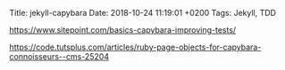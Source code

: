 Title:  jekyll-capybara
Date:   2018-10-24 11:19:01 +0200
Tags: Jekyll, TDD


<https://www.sitepoint.com/basics-capybara-improving-tests/>

<https://code.tutsplus.com/articles/ruby-page-objects-for-capybara-connoisseurs--cms-25204>
